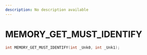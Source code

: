 ```yaml
---
description: No description available 
---
```


# MEMORY_GET_MUST_IDENTIFY

```cpp
int MEMORY_GET_MUST_IDENTIFY(int _Unk0, int _Unk1);
```